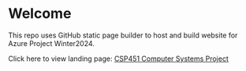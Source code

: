 # Welcome

This repo uses GitHub static page builder to host and build website for Azure Project Winter2024. 
<!--experiments with advanced GitHub-->

Click here to view landing page: [CSP451 Computer Systems Project](https://csp451.github.io/)
